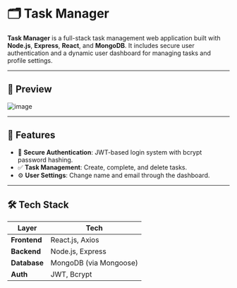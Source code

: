 # 🗂️ Task Manager

**Task Manager** is a full-stack task management web application built with **Node.js**, **Express**, **React**, and **MongoDB**. It includes secure user authentication and a dynamic user dashboard for managing tasks and profile settings.

---

## 📸 Preview


![image](https://github.com/user-attachments/assets/167a12f4-924e-4c3e-85ed-9a9743a871ca)

---

## 🚀 Features

- 🔐 **Secure Authentication**: JWT-based login system with bcrypt password hashing.
- ✅ **Task Management**: Create, complete, and delete tasks.
- ⚙️ **User Settings**: Change name and email through the dashboard.

---

## 🛠️ Tech Stack

| Layer        | Tech                        |
|--------------|-----------------------------|
| **Frontend** | React.js, Axios             |
| **Backend**  | Node.js, Express            |
| **Database** | MongoDB (via Mongoose)      |
| **Auth**     | JWT, Bcrypt                 |
